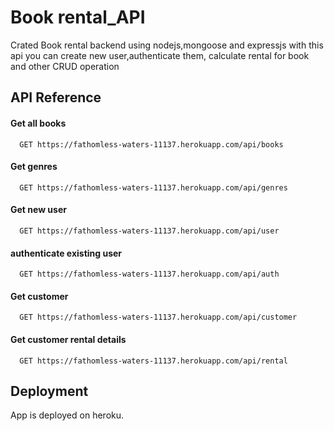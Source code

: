 
# Book rental_API

Crated Book rental backend using nodejs,mongoose and expressjs
with this api you can create new user,authenticate them, calculate 
rental for book and other CRUD operation


## API Reference

#### Get all books

```http
  GET https://fathomless-waters-11137.herokuapp.com/api/books
```

#### Get genres

```http
  GET https://fathomless-waters-11137.herokuapp.com/api/genres
```
#### Get new user

```http
  GET https://fathomless-waters-11137.herokuapp.com/api/user
```
#### authenticate existing user

```http
  GET https://fathomless-waters-11137.herokuapp.com/api/auth
```
#### Get customer

```http
  GET https://fathomless-waters-11137.herokuapp.com/api/customer
```
#### Get customer rental details

```http
  GET https://fathomless-waters-11137.herokuapp.com/api/rental
```

## Deployment

App is deployed on heroku.

```


